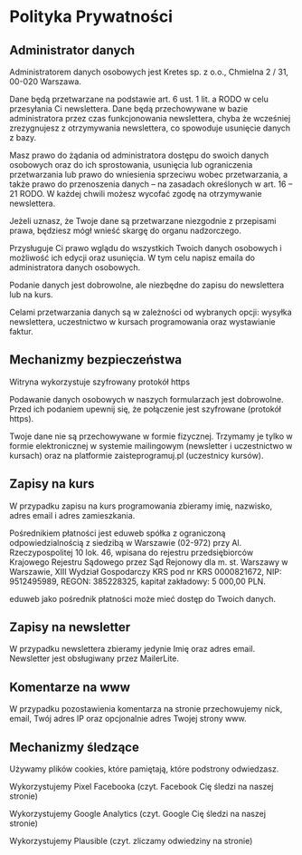 # Polityka Prywatności

## Administrator danych

Administratorem danych osobowych jest Kretes sp. z o.o., Chmielna 2 / 31, 00-020 Warszawa.

Dane będą przetwarzane na podstawie art. 6 ust. 1 lit. a RODO w celu przesyłania Ci newslettera. Dane będą przechowywane w bazie administratora przez czas funkcjonowania newslettera, chyba że wcześniej zrezygnujesz z otrzymywania newslettera, co spowoduje usunięcie danych z bazy.

Masz prawo do żądania od administratora dostępu do swoich danych osobowych oraz do ich sprostowania, usunięcia lub ograniczenia przetwarzania lub prawo do wniesienia sprzeciwu wobec przetwarzania, a także prawo do przenoszenia danych – na zasadach określonych w art. 16 – 21 RODO. W każdej chwili możesz wycofać zgodę na otrzymywanie newslettera.

Jeżeli uznasz, że Twoje dane są przetwarzane niezgodnie z przepisami prawa, będziesz mógł wnieść skargę do organu nadzorczego.

Przysługuje Ci prawo wglądu do wszystkich Twoich danych osobowych i możliwość ich edycji oraz usunięcia. W tym celu napisz emaila do administratora danych osobowych.

Podanie danych jest dobrowolne, ale niezbędne do zapisu do newslettera lub na kurs.

Celami przetwarzania danych są w zależności od wybranych opcji: wysyłka newslettera, uczestnictwo w kursach programowania oraz wystawianie faktur.

## Mechanizmy bezpieczeństwa

Witryna wykorzystuje szyfrowany protokół https

Podawanie danych osobowych w naszych formularzach jest dobrowolne. Przed ich podaniem upewnij się, że połączenie jest szyfrowane (protokół https).

Twoje dane nie są przechowywane w formie fizycznej. Trzymamy je tylko w formie elektronicznej w systemie mailingowym (newsletter i uczestnictwo w kursach) oraz na platformie zaisteprogramuj.pl (uczestnicy kursów).

## Zapisy na kurs

W przypadku zapisu na kurs programowania zbieramy imię, nazwisko, adres email i adres zamieszkania.

Pośrednikiem płatności jest eduweb spółka z ograniczoną odpowiedzialnością z siedzibą w Warszawie (02-972) przy Al. Rzeczypospolitej 10 lok. 46, wpisana do rejestru przedsiębiorców Krajowego Rejestru Sądowego przez Sąd Rejonowy dla m. st. Warszawy w Warszawie, XIII Wydział Gospodarczy KRS pod nr KRS 0000821672, NIP: 9512495989, REGON: 385228325, kapitał zakładowy: 5 000,00 PLN.

eduweb jako pośrednik płatności może mieć dostęp do Twoich danych.

## Zapisy na newsletter

W przypadku newslettera zbieramy jedynie Imię oraz adres email. Newsletter jest obsługiwany przez MailerLite.

## Komentarze na www

W przypadku pozostawienia komentarza na stronie przechowujemy nick, email, Twój adres IP oraz opcjonalnie adres Twojej strony www.

## Mechanizmy śledzące

Używamy plików cookies, które pamiętają, które podstrony odwiedzasz.

Wykorzystujemy Pixel Facebooka (czyt. Facebook Cię śledzi na naszej stronie)

Wykorzystujemy Google Analytics (czyt. Google Cię śledzi na naszej stronie)

Wykorzystujemy Plausible (czyt. zliczamy odwiedziny na stronie)
